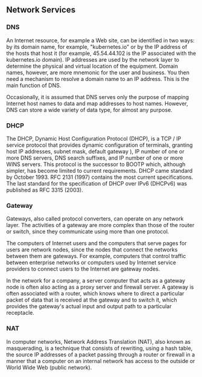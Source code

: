 ## Network Services

### DNS
An Internet resource, for example a Web site, can be identified in two ways: by its domain name, for example, "kubernetes.io" or by the IP address of the hosts that host it (for example, 45.54.44.102 is the IP associated with the kubernetes.io domain). IP addresses are used by the network layer to determine the physical and virtual location of the equipment. Domain names, however, are more mnemonic for the user and business. You then need a mechanism to resolve a domain name to an IP address. This is the main function of DNS.

Occasionally, it is assumed that DNS serves only the purpose of mapping Internet host names to data and map addresses to host names. However, DNS can store a wide variety of data type, for almost any purpose.

### DHCP
The DHCP, Dynamic Host Configuration Protocol (DHCP), is a TCP / IP service protocol that provides dynamic configuration of terminals, granting host IP addresses, subnet mask, default gateway ), IP number of one or more DNS servers, DNS search suffixes, and IP number of one or more WINS servers. This protocol is the successor to BOOTP which, although simpler, has become limited to current requirements. DHCP came standard by October 1993. RFC 2131 (1997) contains the most current specifications. The last standard for the specification of DHCP over IPv6 (DHCPv6) was published as RFC 3315 (2003).

### Gateway
Gateways, also called protocol converters, can operate on any network layer. The activities of a gateway are more complex than those of the router or switch, since they communicate using more than one protocol.

The computers of Internet users and the computers that serve pages for users are network nodes, since the nodes that connect the networks between them are gateways. For example, computers that control traffic between enterprise networks or computers used by Internet service providers to connect users to the Internet are gateway nodes.

In the network for a company, a server computer that acts as a gateway node is often also acting as a proxy server and firewall server. A gateway is often associated with a router, which knows where to direct a particular packet of data that is received at the gateway and to switch it, which provides the gateway's actual input and output path to a particular receptacle.

### NAT
In computer networks, Network Address Translation (NAT), also known as masquerading, is a technique that consists of rewriting, using a hash table, the source IP addresses of a packet passing through a router or firewall in a manner that a computer on an internal network has access to the outside or World Wide Web (public network).